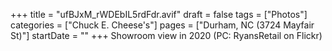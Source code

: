 +++
title = "ufBJxM_rWDEbIL5rdFdr.avif"
draft = false
tags = ["Photos"]
categories = ["Chuck E. Cheese's"]
pages = ["Durham, NC (3724 Mayfair St)"]
startDate = ""
+++
Showroom view in 2020 (PC: RyansRetail on Flickr)

